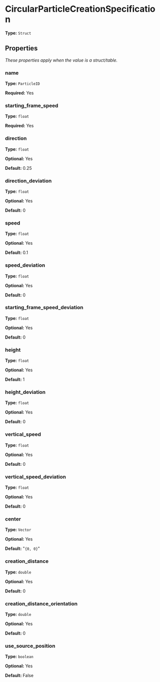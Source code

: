 # CircularParticleCreationSpecification

**Type:** `Struct`

## Properties

*These properties apply when the value is a struct/table.*

### name

**Type:** `ParticleID`

**Required:** Yes

### starting_frame_speed

**Type:** `float`

**Required:** Yes

### direction

**Type:** `float`

**Optional:** Yes

**Default:** 0.25

### direction_deviation

**Type:** `float`

**Optional:** Yes

**Default:** 0

### speed

**Type:** `float`

**Optional:** Yes

**Default:** 0.1

### speed_deviation

**Type:** `float`

**Optional:** Yes

**Default:** 0

### starting_frame_speed_deviation

**Type:** `float`

**Optional:** Yes

**Default:** 0

### height

**Type:** `float`

**Optional:** Yes

**Default:** 1

### height_deviation

**Type:** `float`

**Optional:** Yes

**Default:** 0

### vertical_speed

**Type:** `float`

**Optional:** Yes

**Default:** 0

### vertical_speed_deviation

**Type:** `float`

**Optional:** Yes

**Default:** 0

### center

**Type:** `Vector`

**Optional:** Yes

**Default:** "`{0, 0}`"

### creation_distance

**Type:** `double`

**Optional:** Yes

**Default:** 0

### creation_distance_orientation

**Type:** `double`

**Optional:** Yes

**Default:** 0

### use_source_position

**Type:** `boolean`

**Optional:** Yes

**Default:** False

